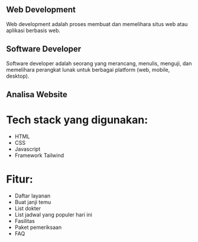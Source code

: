 ## Web Development
Web development adalah proses membuat dan memelihara situs web atau aplikasi berbasis web.

## Software Developer
Software developer adalah seorang yang merancang, menulis, menguji, dan memelihara perangkat lunak untuk berbagai platform (web, mobile, desktop).

## Analisa Website
# Tech stack yang digunakan:
- HTML
- CSS
- Javascript
- Framework Tailwind

# Fitur:
- Daftar layanan
- Buat janji temu
- List dokter
- List jadwal yang populer hari ini
- Fasilitas
- Paket pemeriksaan
- FAQ
